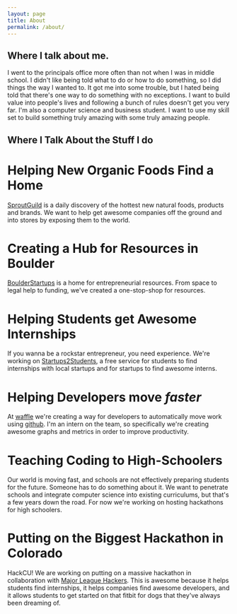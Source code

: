 ```yaml
---
layout: page
title: About
permalink: /about/
---
```

<h2>Where I talk about me.</h2>
<p>I went to the principals office more often than not when I was in middle school.  I didn't like being told what to do
  or how to do something, so I did things the way I wanted to.  It got me into some trouble, but I hated being told that there's one way to do something with no exceptions. I want to build value into people's lives and following a bunch of rules doesn't get you  very far. I'm also a computer science and business student.  I want to use my skill set to build something truly amazing with some truly amazing people. </p>

<h2>Where I Talk About the Stuff I do</h2>
<h1><b>Helping New Organic Foods Find a Home</b></h1>
  <p><a href="https://SproutGuild.com">SproutGuild</a> is a daily discovery of the hottest new natural foods, products and brands.  We want to help get awesome companies off the ground and into stores by exposing them to the world.</p>
<h1><b>Creating a Hub for Resources in Boulder</b></h1>
  <p><a href="https://Boulderstartups.org">BoulderStartups</a> is a home for entrepreneurial resources.  From space to legal help to  funding, we've created a one-stop-shop for resources.</p>
<h1><b>Helping Students get Awesome Internships</b></h1>
<p> If you wanna be a rockstar entrepreneur, you need experience.  We're working on <a href="https://Boulderstartups.org">Startups2Students</a>, a free service for students to find internships with local startups and for startups to find awesome interns.</p>
<h1><b>Helping Developers move <i>faster</i></b></h1>
  <p>At <a href="https://waffle.io">waffle</a> we're creating a way for developers to automatically move work using <a href="http://www.danielglunz.com/[%22github%22]/gitting-started/">github</a>. I'm an intern on the team, so specifically we're creating awesome graphs and metrics in order to improve productivity.</p>
<h1><b>Teaching Coding to High-Schoolers</b></h1>
  <p>Our world is moving fast, and schools are not effectively preparing students for the future.  Someone has to do something about it. We want to penetrate schools and integrate computer science into existing curriculums, but that's a few years down the road.  For now we're working on hosting hackathons for high schoolers.</p>
<h1><b>Putting on the Biggest Hackathon in Colorado</b></h1>
  <p>HackCU!  We are working on putting on a massive hackathon in collaboration with <a href="http://mlh.io">Major League Hackers</a>.  This is awesome because it helps students find internships, it helps companies find awesome developers, and it allows students to get started on that fitbit for dogs that they've always been dreaming of.</p>

